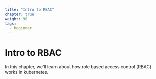 ```yaml
---
title: "Intro to RBAC"
chapter: true
weight: 90
tags:
  - beginner
---
```

# Intro to RBAC

In this chapter, we'll learn about how role based access control (RBAC) works in kubernetes.

